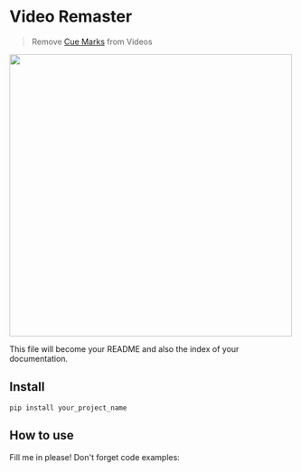 # Video Remaster
> Remove <a href='https://en.wikipedia.org/wiki/Cue_mark'>Cue Marks</a> from Videos





<img src="https://upload.wikimedia.org/wikipedia/en/thumb/4/46/Universal_logo%2C_with_cue_mark.png/235px-Universal_logo%2C_with_cue_mark.png" width="500" height="500"/>



This file will become your README and also the index of your documentation.

## Install

`pip install your_project_name`

## How to use

Fill me in please! Don't forget code examples:
